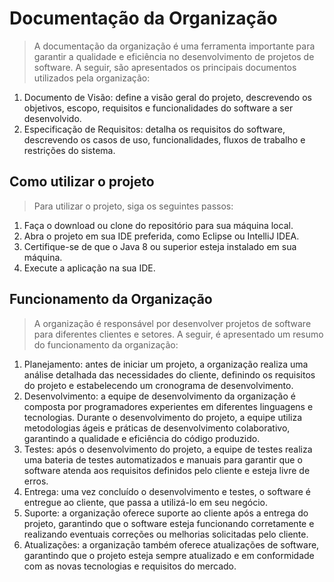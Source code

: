 <!-- ![Gif de Java](https://user-images.githubusercontent.com/83369803/222292697-ba572246-7d77-4c02-839e-acc6f2270a1f.png) -->

# Documentação da Organização

> A documentação da organização é uma ferramenta importante para garantir a qualidade e eficiência no desenvolvimento de projetos de software.
A seguir, são apresentados os principais documentos utilizados pela organização:

1. Documento de Visão: define a visão geral do projeto, descrevendo os objetivos, escopo, requisitos e funcionalidades do software a ser desenvolvido.
2. Especificação de Requisitos: detalha os requisitos do software, descrevendo os casos de uso, funcionalidades, fluxos de trabalho e restrições do sistema.

## Como utilizar o projeto

> Para utilizar o projeto, siga os seguintes passos:

1. Faça o download ou clone do repositório para sua máquina local.
2. Abra o projeto em sua IDE preferida, como Eclipse ou IntelliJ IDEA.
3. Certifique-se de que o Java 8 ou superior esteja instalado em sua máquina.
4. Execute a aplicação na sua IDE.

## Funcionamento da Organização

> A organização é responsável por desenvolver projetos de software para diferentes clientes e setores.
A seguir, é apresentado um resumo do funcionamento da organização:

1. Planejamento: antes de iniciar um projeto, a organização realiza uma análise detalhada das necessidades do cliente, definindo os requisitos do projeto e estabelecendo um cronograma de desenvolvimento.
2. Desenvolvimento: a equipe de desenvolvimento da organização é composta por programadores experientes em diferentes linguagens e tecnologias. Durante o desenvolvimento do projeto, a equipe utiliza metodologias ágeis e práticas de desenvolvimento colaborativo, garantindo a qualidade e eficiência do código produzido.
3. Testes: após o desenvolvimento do projeto, a equipe de testes realiza uma bateria de testes automatizados e manuais para garantir que o software atenda aos requisitos definidos pelo cliente e esteja livre de erros.
4. Entrega: uma vez concluído o desenvolvimento e testes, o software é entregue ao cliente, que passa a utilizá-lo em seu negócio.
5. Suporte: a organização oferece suporte ao cliente após a entrega do projeto, garantindo que o software esteja funcionando corretamente e realizando eventuais correções ou melhorias solicitadas pelo cliente.
6. Atualizações: a organização também oferece atualizações de software, garantindo que o projeto esteja sempre atualizado e em conformidade com as novas tecnologias e requisitos do mercado.
